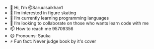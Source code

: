- 👋 Hi, I’m @Saruulsaikhan1
- 👀 I’m interested in figure skating
- 🌱 I’m currently learning programming languages 
- 💞️ I’m looking to collaborate on those who wants learn code with me
- 📫 How to reach me 95709356
- 😄 Pronouns: Sauka
- ⚡ Fun fact: Never judge book by it's cover

<!---
Saruulsaikhan1/Saruulsaikhan1 is a ✨ special ✨ repository because its `README.md` (this file) appears on your GitHub profile.
You can click the Preview link to take a look at your changes.
--->
